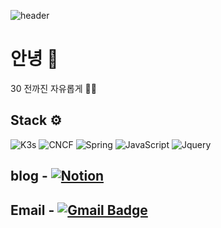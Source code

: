 <!--
**ShinGyeongseon367/ShinGyeongseon367** is a ✨ _special_ ✨ repository because its `README.md` (this file) appears on your GitHub profile.

Here are some ideas to get you started:

- 🔭 I’m currently working on ...
- 🌱 I’m currently learning ...
- 👯 I’m looking to collaborate on ...
- 🤔 I’m looking for help with ...
- 💬 Ask me about ...
- 📫 How to reach me: ...
- 😄 Pronouns: ...
- ⚡ Fun fact: ...
stack mark: https://shields.io/
icon: https://simpleicons.org/?q=CNF
-->
![header](https://capsule-render.vercel.app/api?type=waving&color=ffb6c1&fontColor=ffffff&height=300&section=header&text=ShinGyeonseon&fontSize=90&animation=fadeIn&fontAlignY=38&desc=DevOps&descAlignY=51&descAlign=32)
# 안녕 👋 
30 전까진 자유롭게 👍🏻 
## Stack ⚙️
![K3s](https://img.shields.io/badge/-K3s-red?style=plastic&logo=K3s) ![CNCF](https://img.shields.io/badge/-CNCF-red?style=plastic&logo=CNCF)
![Spring](https://img.shields.io/badge/-Spring-5d5d5d?style=plastic&logo=Spring) ![JavaScript](https://img.shields.io/badge/-JavaScript-5d5d5d?style=plastic&logo=JavaScript) ![Jquery](https://img.shields.io/badge/-jQuery-5d5d5d?style=plastic&logo=jQuery)
## blog - [![Notion](https://img.shields.io/badge/Notion-yellow?logo=notion)](https://melodic-drug-e14.notion.site/2a32e7e9cfe44127adbc65a58c719ce6)
## Email - [![Gmail Badge](https://img.shields.io/badge/Gmail-d14836?style=flat-square&logo=Gmail&logoColor=white&link=mailto:snugyun01@gmail.com)](mailto:tlsrid1119@gmail.com)
